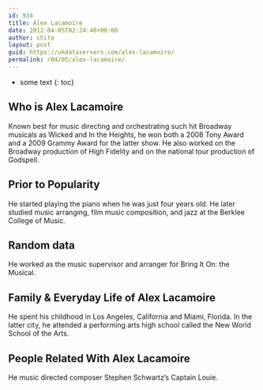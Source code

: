 ```yaml
---
id: 934
title: Alex Lacamoire
date: 2012-04-05T02:24:48+00:00
author: chito
layout: post
guid: https://ukdataservers.com/alex-lacamoire/
permalink: /04/05/alex-lacamoire/
---
```


* some text
{: toc}


## Who is  Alex Lacamoire
                  
                  
                  
Known best for music directing and orchestrating such hit Broadway musicals as Wicked and In the Heights, he won both a 2008 Tony Award and a 2009 Grammy Award for the latter show. He also worked on the Broadway production of High Fidelity and on the national tour production of Godspell.
                  
                
                
                
## Prior to Popularity 
                  
                  
                  
He started playing the piano when he was just four years old. He later studied music arranging, film music composition, and jazz at the Berklee College of Music.
                  
                
                
                
## Random data 
                  
                  
                  
He worked as the music supervisor and arranger for Bring It On: the Musical.
                  
                
                
                
## Family & Everyday Life of Alex Lacamoire
                  
                  
                  
He spent his childhood in Los Angeles, California and Miami, Florida. In the latter city, he attended a performing arts high school called the New World School of the Arts.
                  
                
                
                
## People Related With  Alex Lacamoire
                  
                  
                  
He music directed composer Stephen Schwartz&#8217;s Captain Louie.
                  
                
              
            
          
          
          
    
    
  
